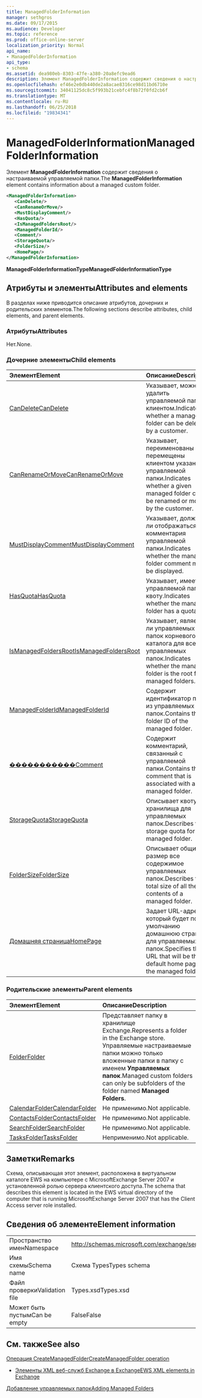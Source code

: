 ```yaml
---
title: ManagedFolderInformation
manager: sethgros
ms.date: 09/17/2015
ms.audience: Developer
ms.topic: reference
ms.prod: office-online-server
localization_priority: Normal
api_name:
- ManagedFolderInformation
api_type:
- schema
ms.assetid: dea980eb-8303-47fe-a380-20a8efc9ead6
description: Элемент ManagedFolderInformation содержит сведения о настраиваемой управляемой папки.
ms.openlocfilehash: ef46e2e0db440de2a8acae8316ce98d11bd6710e
ms.sourcegitcommit: 34041125dc8c5f993b21cebfc4f8b72f0fd2cb6f
ms.translationtype: MT
ms.contentlocale: ru-RU
ms.lasthandoff: 06/25/2018
ms.locfileid: "19834341"
---
```

# <a name="managedfolderinformation"></a><span data-ttu-id="f982b-103">ManagedFolderInformation</span><span class="sxs-lookup"><span data-stu-id="f982b-103">ManagedFolderInformation</span></span>

<span data-ttu-id="f982b-104">Элемент **ManagedFolderInformation** содержит сведения о настраиваемой управляемой папки.</span><span class="sxs-lookup"><span data-stu-id="f982b-104">The **ManagedFolderInformation** element contains information about a managed custom folder.</span></span> 
  
```xml
<ManagedFolderInformation>
   <CanDelete/>
   <CanRenameOrMove/>
   <MustDisplayComment/>
   <HasQuota/>
   <IsManagedFoldersRoot/>
   <ManagedFolderId/>
   <Comment/>
   <StorageQuota/>
   <FolderSize/>
   <HomePage/>
</ManagedFolderInformation>
```

 <span data-ttu-id="f982b-105">**ManagedFolderInformationType**</span><span class="sxs-lookup"><span data-stu-id="f982b-105">**ManagedFolderInformationType**</span></span>
## <a name="attributes-and-elements"></a><span data-ttu-id="f982b-106">Атрибуты и элементы</span><span class="sxs-lookup"><span data-stu-id="f982b-106">Attributes and elements</span></span>

<span data-ttu-id="f982b-107">В разделах ниже приводится описание атрибутов, дочерних и родительских элементов.</span><span class="sxs-lookup"><span data-stu-id="f982b-107">The following sections describe attributes, child elements, and parent elements.</span></span>
  
### <a name="attributes"></a><span data-ttu-id="f982b-108">Атрибуты</span><span class="sxs-lookup"><span data-stu-id="f982b-108">Attributes</span></span>

<span data-ttu-id="f982b-109">Нет.</span><span class="sxs-lookup"><span data-stu-id="f982b-109">None.</span></span>
  
### <a name="child-elements"></a><span data-ttu-id="f982b-110">Дочерние элементы</span><span class="sxs-lookup"><span data-stu-id="f982b-110">Child elements</span></span>

|<span data-ttu-id="f982b-111">**Элемент**</span><span class="sxs-lookup"><span data-stu-id="f982b-111">**Element**</span></span>|<span data-ttu-id="f982b-112">**Описание**</span><span class="sxs-lookup"><span data-stu-id="f982b-112">**Description**</span></span>|
|:-----|:-----|
|[<span data-ttu-id="f982b-113">CanDelete</span><span class="sxs-lookup"><span data-stu-id="f982b-113">CanDelete</span></span>](candelete.md) <br/> |<span data-ttu-id="f982b-114">Указывает, можно ли удалить управляемой папки клиентом.</span><span class="sxs-lookup"><span data-stu-id="f982b-114">Indicates whether a managed folder can be deleted by a customer.</span></span>  <br/> |
|[<span data-ttu-id="f982b-115">CanRenameOrMove</span><span class="sxs-lookup"><span data-stu-id="f982b-115">CanRenameOrMove</span></span>](canrenameormove.md) <br/> |<span data-ttu-id="f982b-116">Указывает, переименованы или перемещены клиентом указанной управляемой папки.</span><span class="sxs-lookup"><span data-stu-id="f982b-116">Indicates whether a given managed folder can be renamed or moved by the customer.</span></span>  <br/> |
|[<span data-ttu-id="f982b-117">MustDisplayComment</span><span class="sxs-lookup"><span data-stu-id="f982b-117">MustDisplayComment</span></span>](mustdisplaycomment.md) <br/> |<span data-ttu-id="f982b-118">Указывает, должно ли отображаться комментария управляемой папки.</span><span class="sxs-lookup"><span data-stu-id="f982b-118">Indicates whether the managed folder comment must be displayed.</span></span>  <br/> |
|[<span data-ttu-id="f982b-119">HasQuota</span><span class="sxs-lookup"><span data-stu-id="f982b-119">HasQuota</span></span>](hasquota.md) <br/> |<span data-ttu-id="f982b-120">Указывает, имеет ли управляемой папки квоту.</span><span class="sxs-lookup"><span data-stu-id="f982b-120">Indicates whether the managed folder has a quota.</span></span>  <br/> |
|[<span data-ttu-id="f982b-121">IsManagedFoldersRoot</span><span class="sxs-lookup"><span data-stu-id="f982b-121">IsManagedFoldersRoot</span></span>](ismanagedfoldersroot.md) <br/> |<span data-ttu-id="f982b-122">Указывает, является ли управляемых папок корневого каталога для всех управляемых папок.</span><span class="sxs-lookup"><span data-stu-id="f982b-122">Indicates whether the managed folder is the root for all managed folders.</span></span>  <br/> |
|[<span data-ttu-id="f982b-123">ManagedFolderId</span><span class="sxs-lookup"><span data-stu-id="f982b-123">ManagedFolderId</span></span>](managedfolderid.md) <br/> |<span data-ttu-id="f982b-124">Содержит идентификатор папки из управляемых папок.</span><span class="sxs-lookup"><span data-stu-id="f982b-124">Contains the folder ID of the managed folder.</span></span>  <br/> |
|[<span data-ttu-id="f982b-125">�����������</span><span class="sxs-lookup"><span data-stu-id="f982b-125">Comment</span></span>](comment.md) <br/> |<span data-ttu-id="f982b-126">Содержит комментарий, связанный с управляемой папки.</span><span class="sxs-lookup"><span data-stu-id="f982b-126">Contains the comment that is associated with a managed folder.</span></span>  <br/> |
|[<span data-ttu-id="f982b-127">StorageQuota</span><span class="sxs-lookup"><span data-stu-id="f982b-127">StorageQuota</span></span>](storagequota.md) <br/> |<span data-ttu-id="f982b-128">Описывает квоту хранилища для управляемых папок.</span><span class="sxs-lookup"><span data-stu-id="f982b-128">Describes the storage quota for the managed folder.</span></span>  <br/> |
|[<span data-ttu-id="f982b-129">FolderSize</span><span class="sxs-lookup"><span data-stu-id="f982b-129">FolderSize</span></span>](foldersize.md) <br/> |<span data-ttu-id="f982b-130">Описывает общий размер все содержимое управляемых папок.</span><span class="sxs-lookup"><span data-stu-id="f982b-130">Describes the total size of all the contents of a managed folder.</span></span>  <br/> |
|[<span data-ttu-id="f982b-131">Домашняя страница</span><span class="sxs-lookup"><span data-stu-id="f982b-131">HomePage</span></span>](homepage.md) <br/> |<span data-ttu-id="f982b-132">Задает URL-адрес, который будет по умолчанию домашнюю страницу для управляемых папок.</span><span class="sxs-lookup"><span data-stu-id="f982b-132">Specifies the URL that will be the default home page for the managed folder.</span></span>  <br/> |
   
### <a name="parent-elements"></a><span data-ttu-id="f982b-133">Родительские элементы</span><span class="sxs-lookup"><span data-stu-id="f982b-133">Parent elements</span></span>

|<span data-ttu-id="f982b-134">**Элемент**</span><span class="sxs-lookup"><span data-stu-id="f982b-134">**Element**</span></span>|<span data-ttu-id="f982b-135">**Описание**</span><span class="sxs-lookup"><span data-stu-id="f982b-135">**Description**</span></span>|
|:-----|:-----|
|[<span data-ttu-id="f982b-136">Folder</span><span class="sxs-lookup"><span data-stu-id="f982b-136">Folder</span></span>](folder.md) <br/> |<span data-ttu-id="f982b-137">Представляет папку в хранилище Exchange.</span><span class="sxs-lookup"><span data-stu-id="f982b-137">Represents a folder in the Exchange store.</span></span> <span data-ttu-id="f982b-138">Управляемые настраиваемые папки можно только вложенные папки в папку с именем **Управляемых папок**.</span><span class="sxs-lookup"><span data-stu-id="f982b-138">Managed custom folders can only be subfolders of the folder named **Managed Folders**.</span></span>  <br/> |
|[<span data-ttu-id="f982b-139">CalendarFolder</span><span class="sxs-lookup"><span data-stu-id="f982b-139">CalendarFolder</span></span>](calendarfolder.md) <br/> |<span data-ttu-id="f982b-140">Не применимо.</span><span class="sxs-lookup"><span data-stu-id="f982b-140">Not applicable.</span></span>  <br/> |
|[<span data-ttu-id="f982b-141">ContactsFolder</span><span class="sxs-lookup"><span data-stu-id="f982b-141">ContactsFolder</span></span>](contactsfolder.md) <br/> |<span data-ttu-id="f982b-142">Не применимо.</span><span class="sxs-lookup"><span data-stu-id="f982b-142">Not applicable.</span></span>  <br/> |
|[<span data-ttu-id="f982b-143">SearchFolder</span><span class="sxs-lookup"><span data-stu-id="f982b-143">SearchFolder</span></span>](searchfolder.md) <br/> |<span data-ttu-id="f982b-144">Не применимо.</span><span class="sxs-lookup"><span data-stu-id="f982b-144">Not applicable.</span></span>  <br/> |
|[<span data-ttu-id="f982b-145">TasksFolder</span><span class="sxs-lookup"><span data-stu-id="f982b-145">TasksFolder</span></span>](tasksfolder.md) <br/> |<span data-ttu-id="f982b-146">Неприменимо.</span><span class="sxs-lookup"><span data-stu-id="f982b-146">Not applicable.</span></span>  <br/> |
   
## <a name="remarks"></a><span data-ttu-id="f982b-147">Заметки</span><span class="sxs-lookup"><span data-stu-id="f982b-147">Remarks</span></span>

<span data-ttu-id="f982b-148">Схема, описывающая этот элемент, расположена в виртуальном каталоге EWS на компьютере с MicrosoftExchange Server 2007 и установленной ролью сервера клиентского доступа.</span><span class="sxs-lookup"><span data-stu-id="f982b-148">The schema that describes this element is located in the EWS virtual directory of the computer that is running MicrosoftExchange Server 2007 that has the Client Access server role installed.</span></span>
  
## <a name="element-information"></a><span data-ttu-id="f982b-149">Сведения об элементе</span><span class="sxs-lookup"><span data-stu-id="f982b-149">Element information</span></span>

|||
|:-----|:-----|
|<span data-ttu-id="f982b-150">Пространство имен</span><span class="sxs-lookup"><span data-stu-id="f982b-150">Namespace</span></span>  <br/> |http://schemas.microsoft.com/exchange/services/2006/types  <br/> |
|<span data-ttu-id="f982b-151">Имя схемы</span><span class="sxs-lookup"><span data-stu-id="f982b-151">Schema name</span></span>  <br/> |<span data-ttu-id="f982b-152">Схема Types</span><span class="sxs-lookup"><span data-stu-id="f982b-152">Types schema</span></span>  <br/> |
|<span data-ttu-id="f982b-153">Файл проверки</span><span class="sxs-lookup"><span data-stu-id="f982b-153">Validation file</span></span>  <br/> |<span data-ttu-id="f982b-154">Types.xsd</span><span class="sxs-lookup"><span data-stu-id="f982b-154">Types.xsd</span></span>  <br/> |
|<span data-ttu-id="f982b-155">Может быть пустым</span><span class="sxs-lookup"><span data-stu-id="f982b-155">Can be empty</span></span>  <br/> |<span data-ttu-id="f982b-156">False</span><span class="sxs-lookup"><span data-stu-id="f982b-156">False</span></span>  <br/> |
   
## <a name="see-also"></a><span data-ttu-id="f982b-157">См. также</span><span class="sxs-lookup"><span data-stu-id="f982b-157">See also</span></span>



[<span data-ttu-id="f982b-158">Операция CreateManagedFolder</span><span class="sxs-lookup"><span data-stu-id="f982b-158">CreateManagedFolder operation</span></span>](createmanagedfolder-operation.md)


- [<span data-ttu-id="f982b-159">Элементы XML веб-служб Exchange в Exchange</span><span class="sxs-lookup"><span data-stu-id="f982b-159">EWS XML elements in Exchange</span></span>](ews-xml-elements-in-exchange.md)


[<span data-ttu-id="f982b-160">Добавление управляемых папок</span><span class="sxs-lookup"><span data-stu-id="f982b-160">Adding Managed Folders</span></span>](http://msdn.microsoft.com/library/846658c6-7043-40fb-8439-19f97c2a967f%28Office.15%29.aspx)

